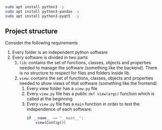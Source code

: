 ```bash
sudo apt install python3 -y
sudo apt install python3-pandas -y
sudo apt install python3-pyqt5  -y
```

## Project structure
Consider the following requirements
1. Every folder is an independent python software
2. Every software is divided in two parts
   1. ```lib```: contains the set of functions, classes, objects and properties needed to manage the software (something like the backend). There is no structure to respect for files and folders inside lib.
   2. ```view```: contains the set of functions, classes, objects and properties needed to show views of that software (something like the frontend)
      1. Every view folder has a ```view.py``` file
      2. Every ```view.py``` file has a public ```def view(args)``` function which is called at the beginning
      3. Every ```view.py``` file has a ```main``` function in order to test the independence of each software:
            ```python
            if __name__ == "__main__":
                view(Config())
            ```